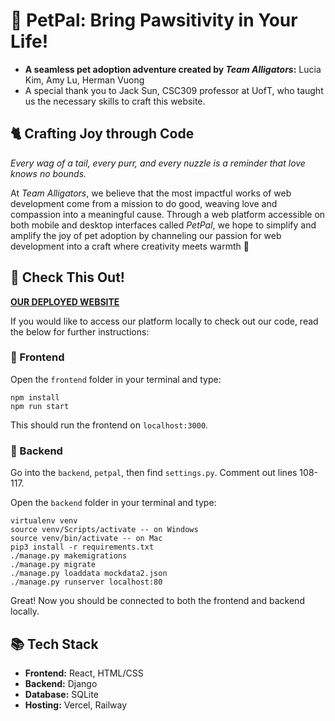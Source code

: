 # 🐾 PetPal: Bring Pawsitivity in Your Life!

* **A seamless pet adoption adventure created by _Team Alligators_:** Lucia Kim, Amy Lu, Herman Vuong
* A special thank you to Jack Sun, CSC309 professor at UofT, who taught us the necessary skills to craft this website.

## 🐈 Crafting Joy through Code

*Every wag of a tail, every purr, and every nuzzle is a reminder that love knows no bounds.*

At _Team Alligators_, we believe that the most impactful works of web development come from a mission to do good, weaving love and compassion into a meaningful cause.
Through a web platform accessible on both mobile and desktop interfaces called _PetPal_, we hope to simplify and amplify the joy of pet adoption by channeling our passion for web development into a craft where creativity meets warmth 💖

## 🎁 Check This Out!

**[OUR DEPLOYED WEBSITE](https://pet-pal-web.vercel.app/)**

If you would like to access our platform locally to check out our code, read the below for further instructions:

### 💅 Frontend

Open the `frontend` folder in your terminal and type:
```
npm install
npm run start
```
This should run the frontend on `localhost:3000`.

### 🦿 Backend

Go into the `backend`, `petpal`, then find `settings.py`. Comment out lines 108-117.

Open the `backend` folder in your terminal and type:
```
virtualenv venv
source venv/Scripts/activate -- on Windows
source venv/bin/activate -- on Mac
pip3 install -r requirements.txt
./manage.py makemigrations
./manage.py migrate
./manage.py loaddata mockdata2.json
./manage.py runserver localhost:80
```

Great! Now you should be connected to both the frontend and backend locally.


## 📚	Tech Stack

* **Frontend:** React, HTML/CSS
* **Backend:** Django
* **Database:** SQLite
* **Hosting:** Vercel, Railway
